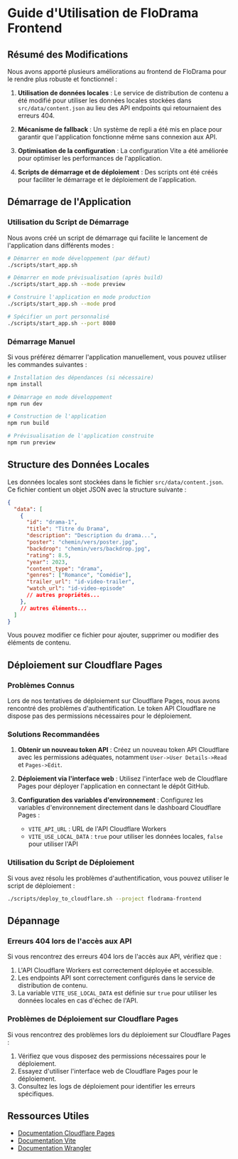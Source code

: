 # Guide d'Utilisation de FloDrama Frontend

## Résumé des Modifications

Nous avons apporté plusieurs améliorations au frontend de FloDrama pour le rendre plus robuste et fonctionnel :

1. **Utilisation de données locales** : Le service de distribution de contenu a été modifié pour utiliser les données locales stockées dans `src/data/content.json` au lieu des API endpoints qui retournaient des erreurs 404.

2. **Mécanisme de fallback** : Un système de repli a été mis en place pour garantir que l'application fonctionne même sans connexion aux API.

3. **Optimisation de la configuration** : La configuration Vite a été améliorée pour optimiser les performances de l'application.

4. **Scripts de démarrage et de déploiement** : Des scripts ont été créés pour faciliter le démarrage et le déploiement de l'application.

## Démarrage de l'Application

### Utilisation du Script de Démarrage

Nous avons créé un script de démarrage qui facilite le lancement de l'application dans différents modes :

```bash
# Démarrer en mode développement (par défaut)
./scripts/start_app.sh

# Démarrer en mode prévisualisation (après build)
./scripts/start_app.sh --mode preview

# Construire l'application en mode production
./scripts/start_app.sh --mode prod

# Spécifier un port personnalisé
./scripts/start_app.sh --port 8080
```

### Démarrage Manuel

Si vous préférez démarrer l'application manuellement, vous pouvez utiliser les commandes suivantes :

```bash
# Installation des dépendances (si nécessaire)
npm install

# Démarrage en mode développement
npm run dev

# Construction de l'application
npm run build

# Prévisualisation de l'application construite
npm run preview
```

## Structure des Données Locales

Les données locales sont stockées dans le fichier `src/data/content.json`. Ce fichier contient un objet JSON avec la structure suivante :

```json
{
  "data": [
    {
      "id": "drama-1",
      "title": "Titre du Drama",
      "description": "Description du drama...",
      "poster": "chemin/vers/poster.jpg",
      "backdrop": "chemin/vers/backdrop.jpg",
      "rating": 8.5,
      "year": 2023,
      "content_type": "drama",
      "genres": ["Romance", "Comédie"],
      "trailer_url": "id-video-trailer",
      "watch_url": "id-video-episode"
      // autres propriétés...
    },
    // autres éléments...
  ]
}
```

Vous pouvez modifier ce fichier pour ajouter, supprimer ou modifier des éléments de contenu.

## Déploiement sur Cloudflare Pages

### Problèmes Connus

Lors de nos tentatives de déploiement sur Cloudflare Pages, nous avons rencontré des problèmes d'authentification. Le token API Cloudflare ne dispose pas des permissions nécessaires pour le déploiement.

### Solutions Recommandées

1. **Obtenir un nouveau token API** : Créez un nouveau token API Cloudflare avec les permissions adéquates, notamment `User->User Details->Read` et `Pages->Edit`.

2. **Déploiement via l'interface web** : Utilisez l'interface web de Cloudflare Pages pour déployer l'application en connectant le dépôt GitHub.

3. **Configuration des variables d'environnement** : Configurez les variables d'environnement directement dans le dashboard Cloudflare Pages :
   - `VITE_API_URL` : URL de l'API Cloudflare Workers
   - `VITE_USE_LOCAL_DATA` : `true` pour utiliser les données locales, `false` pour utiliser l'API

### Utilisation du Script de Déploiement

Si vous avez résolu les problèmes d'authentification, vous pouvez utiliser le script de déploiement :

```bash
./scripts/deploy_to_cloudflare.sh --project flodrama-frontend
```

## Dépannage

### Erreurs 404 lors de l'accès aux API

Si vous rencontrez des erreurs 404 lors de l'accès aux API, vérifiez que :

1. L'API Cloudflare Workers est correctement déployée et accessible.
2. Les endpoints API sont correctement configurés dans le service de distribution de contenu.
3. La variable `VITE_USE_LOCAL_DATA` est définie sur `true` pour utiliser les données locales en cas d'échec de l'API.

### Problèmes de Déploiement sur Cloudflare Pages

Si vous rencontrez des problèmes lors du déploiement sur Cloudflare Pages :

1. Vérifiez que vous disposez des permissions nécessaires pour le déploiement.
2. Essayez d'utiliser l'interface web de Cloudflare Pages pour le déploiement.
3. Consultez les logs de déploiement pour identifier les erreurs spécifiques.

## Ressources Utiles

- [Documentation Cloudflare Pages](https://developers.cloudflare.com/pages/)
- [Documentation Vite](https://vitejs.dev/guide/)
- [Documentation Wrangler](https://developers.cloudflare.com/workers/wrangler/)
